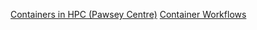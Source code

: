 <a href="https://pawseysc.github.io/sc19-containers">Containers in HPC (Pawsey Centre)</a>
<a href="https://pawseysc.github.io/container-workflows">Container Workflows</a>
